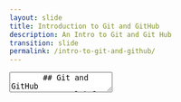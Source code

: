 ```yaml
---
layout: slide
title: Introduction to Git and GitHub
description: An Intro to Git and Git Hub
transition: slide
permalink: /intro-to-git-and-github/
---
```

<section data-markdown>
    <textarea data-template>
       ## Git and GitHub
       ##### Global Code 
       ![Git and Github](../assets/img/git-910x380.png)
       
       Note:
       This is a great piece to do early on because it means you don't have to cargo-cult git into the early teaching sessions, and you can introduce some professional guidance ("use github!") very early in the programme.
       
       There's a mixture of discussion, technical explanation (which can maybe be a bit dry?), and walkthrough which you must do with the class - creating a github account, create a "hello world" project, clone the repo, write some code locally, commit it locally, then push to the github remote. Then browse to github and - hey presto! - your code is right there.
       
       Make sure everyone in the class is keeping up with all the steps. If possible, write them down and keep them at the front of the class as a cheat-sheet for the rest of the programme. Impress upon the class how important it is to use github for *each* project they work on, even small stuff. Show them your own github repo - you're a pro, after all - show them microsoft's, maybe ask them to go find the code for a project they know.
       
       Show how you can use a github project's wiki, issues pages etc.
       
       That's where we leave this topic - branching and merge conflicts will maybe come up later in the programme and you can have an ad-hoc discussion about merges, fast-forwards etc.
       
       
       ---
       ## How do we share code?
       ![think](../assets/img/thinking-512.png)
       Note:
       Let's try and lead a progressive discussion about the problem that a distributed VCS solves:
       * What if I make a change and it breaks my code?
         * Ctrl-z
       * What if I want to go wayyy back to how things were yesterday?
         * erm...
       * How can I share a codebase between two people?
         * a network drive allows sharing, but no resource locking
       * So maybe the filesystem isn't the right place for code
         * but it's intuitive, and a good way to lay out code.
       
       ---
       ## We use "git"
       * Distributed Version Control
       * Built for the linux kernel project
       * ...by the linux kernel owner!
          * 19.5 MILLION lines of code
          * ~14000 contributors
       
       ---
       ## We use "git"
       * it's local
         * works with no internet connection!
       * *everyone* uses it
         * microsoft, google, US government
       
       ---
       ## Let's install it!
       ![install](../assets/img/debian-500.png)
       note:
       see who remembers!
       $ sudo apt-get install git
       run `git` to show some of the commands
       $ git config --global user.name "John Doe"
       $ git config --global user.email johndoe@example.com
       $ git config --list
       
       ---
       ## Git basics
       * Working directory
       * Staging area
       * .git directory
       note:
       Draw from https://git-scm.com/book/en/v2/Getting-Started-Git-Basics when you're drawing this out on the board
       identify the 'clone', 'add', and 'commit' operations
       
       ---
       ## Let's do it!
       ![Hack](../assets/img/hack-600.png)
       note:
       write a simple 'hello world' in Python, have the class work along with you
       print "Hello, World!"
       git init; git add .; git commit -m "init"
       then build it into a function by adding the main sentinel:
       def main():
           print "Hello, World!"
       
       if __name__ == "__main__":
           main()
       git add .; git commit -m "refactor executed code into a function"
       
       ---
       ## History
       * `git log -p`
       * `git log --since=2.weeks`
       
       ---
       ## Single-user workflow
       ```sh
       $ git init
       [...]
       $ git add .
       $ git commit -m "added hello world function"
       ```
       
       Note:
       Great, I've got a local repo. Now I can get change history, remember what I was doing & when, even move back to an earlier version (ask the class to find out how!)
       But... what if my computer breaks?
       
       ---
       ## git remotes
       * We've been dealing with changes on a *local repo*
       * A *remote repo* allows us to:
         * easily share code
         * collaborate on larger projects
         * work on different machines
         * recover from disk failures
       
       Note:
       Here it's a good time to draw out what a git remote is and how we can use them to collaborate
       their local <--> their github remote <--> my github clone <--> my local
                   push                 pull request             pull
       
       ---
       ## git remotes
       * A remote repository has
         * A shortname (e.g. "origin")
         * A URL to the location of the repository
       
       ---
       ## Using github
       * It's a remote!
       ```sh
       $ git remote add origin https://github.com/iotinafrica/material.git
       [git add, commit...]
       $ git remote -v
       ```
       Note:
       Works even without collaboration. Or you can grant someone perms to push to your repo. Or use the pull-request model
       
       ---
       ## Using GitHub
       * https://www.github.com
         * create an account
         * create a new repository
           * "HelloWorld"
         * `git remote add origin https://github.com/<username>/HelloWorld`
         * `git push -u origin master`
       
       ---
       ## Using GitHub
       * add a docstring to our `main()` method
       * push to origin
       
       ---
       ## Using github
       ![go!](../assets/img/github-256.png)
       
       Note: explore fun repos:
       https://github.com/chrislgarry/Apollo-11/tree/master/Comanche055
       https://github.com/google
       
       ---
       ## Forking with github
       If we want to make a change to _someone else's_ project
       * take a copy of the whole project
       * make changes to my version
       * then *ask* them if they want the change
       
       ---
       ## Forking with github
       If we're working in a team
       * Have a `dev` repo
       * Everyone works in their own repo
       * Changes go into production from `dev`
       
      </textarea>
</section>
